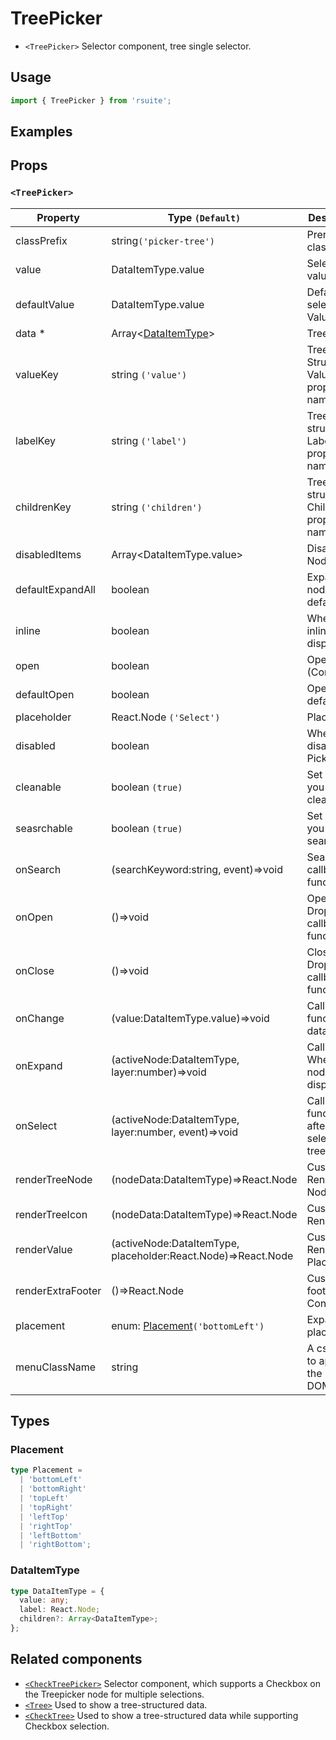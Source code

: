# TreePicker

* `<TreePicker>` Selector component, tree single selector.

## Usage

```js
import { TreePicker } from 'rsuite';
```

## Examples

<!--{demo}-->

## Props

### `<TreePicker>`

| Property          | Type `(Default)`                                              | Description                                 |
| ----------------- | ------------------------------------------------------------- | ------------------------------------------- |
| classPrefix       | string`('picker-tree')`                                       | Prerix for className                        |
| value             | DataItemType.value                                            | Selected value                              |
| defaultValue      | DataItemType.value                                            | Default selected Value                      |
| data \*           | Array&lt;[DataItemType](#DataItemType)&gt;                    | Tree data                                   |
| valueKey          | string `('value')`                                            | Tree data Structure Value property name     |
| labelKey          | string `('label')`                                            | Tree data structure Label property name     |
| childrenKey       | string `('children')`                                         | Tree data structure Children property name  |
| disabledItems     | Array&lt;DataItemType.value&gt;                               | Disable Node list                           |
| defaultExpandAll  | boolean                                                       | Expand all nodes By default                 |
| inline            | boolean                                                       | Whether inline display tree                 |
| open              | boolean                                                       | Open (Controlled)                           |
| defaultOpen       | boolean                                                       | Open by default                             |
| placeholder       | React.Node `('Select')`                                       | Placeholder                                 |
| disabled          | boolean                                                       | Whether to disable Picker                   |
| cleanable         | boolean `(true)`                                              | Set whether you can clear                   |
| seasrchable       | boolean `(true)`                                              | Set whether you can search                  |
| onSearch          | (searchKeyword:string, event)=>void                           | Search callback function                    |
| onOpen            | ()=>void                                                      | Open Dropdown callback function             |
| onClose           | ()=>void                                                      | Close Dropdown callback functions           |
| onChange          | (value:DataItemType.value)=>void                              | Callback function for data change           |
| onExpand          | (activeNode:DataItemType, layer:number)=>void                 | Callback When tree node is displayed        |
| onSelect          | (activeNode:DataItemType, layer:number, event)=>void          | Callback function after selecting tree node |
| renderTreeNode    | (nodeData:DataItemType)=>React.Node                           | Custom Render tree Node                     |
| renderTreeIcon    | (nodeData:DataItemType)=>React.Node                           | Custom Render icon                          |
| renderValue       | (activeNode:DataItemType, placeholder:React.Node)=>React.Node | Custom Render Placeholder                   |
| renderExtraFooter | ()=>React.Node                                                | Customizing footer Content                  |
| placement         | enum: [Placement](#Placement)`('bottomLeft')`                 | Expand placement                            |
| menuClassName     | string                                                        | A css class to apply to the Menu DOM node  |

## Types

### Placement

```ts
type Placement =
  | 'bottomLeft'
  | 'bottomRight'
  | 'topLeft'
  | 'topRight'
  | 'leftTop'
  | 'rightTop'
  | 'leftBottom'
  | 'rightBottom';
```

### DataItemType

```ts
type DataItemType = {
  value: any;
  label: React.Node;
  children?: Array<DataItemType>;
};
```

## Related components

* [`<CheckTreePicker>`](./check-tree-picker) Selector component, which supports a Checkbox on the Treepicker node for multiple selections.
* [`<Tree>`](./tree) Used to show a tree-structured data.
* [`<CheckTree>`](./check-tree) Used to show a tree-structured data while supporting Checkbox selection.
